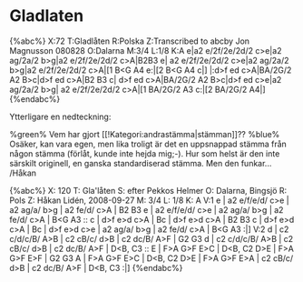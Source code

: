 # Gladlaten

{%abc%}
X:72
T:Gladlåten
R:Polska
Z:Transcribed to abcby Jon Magnusson 080828
O:Dalarna
M:3/4
L:1/8
K:A
e|a2 e/2f/2e/2d/2 c>e|a2 ag/2a/2 b>g|a2 e/2f/2e/2d/2 c>A|B2B3 e|
a2 e/2f/2e/2d/2 c>e|a2 ag/2a/2 b>g|a2 e/2f/2e/2d/2 c>A|[1 B<G A4 e:|[2 B<G A4 c|]
|:d>f ed c>A|BA/2G/2 A2 B>c|d>f ed c>A|B2 B3 c|
d>f ed c>A|BA/2G/2 A2 B>c|d>f ed c>e|a2 ag/2a/2 b>g|
a2 e/2f/2e/2d/2 c>A|[1 BA/2G/2 A3 c:|[2 BA/2G/2 A4|]
{%endabc%}

Ytterligare en nedteckning:

%green% Vem har gjort [[!Kategori:andrastämma|stämman]]?? %blue% Osäker, kan vara egen, men lika troligt är det en uppsnappad stämma från någon stämma (förlåt, kunde inte hejda mig;-). Hur som helst är den inte särskilt originell, en ganska standardiserad stämma. Men den funkar... /Håkan

{%abc%}
X: 120
T: Gla'låten
S: efter Pekkos Helmer
O: Dalarna, Bingsjö
R: Pols
Z: Håkan Lidén, 2008-09-27
M: 3/4
L: 1/8
K: A
V:1
e | a2 e/f/e/d/ c>e | a2 ag/a/ b>g | a2 fe/d/ c>A | B2 B3 e |
a2 e/f/e/d/ c>e | a2 ag/a/ b>g | a2 fe/d/ c>A | B<G A3 :: c | d>f e>d c>A | 
B<G A2 B>c | d>f e>d c>A | B2 B3 c | d>f e>d c>A | B<G A2 B>c | 
d>f e>d c>e | a2 ag/a/ b>g | a2 fe/d/ c>A | B<G A3 :|]
V:2
d | c2 c/d/c/B/ A>B | c2 cB/c/ d>B | c2 dc/B/ A>F | G2 G3 d |
c2 c/d/c/B/ A>B | c2 cB/c/ d>B | c2 dc/B/ A>F | D<B, C3 :: E | F>A G>F E>C |
D<B, C2 D>E | F>A G>F E>F | G2 G3 A | F>A G>F E>C | D<B, C2 D>E | 
F>A G>F E>A | c2 cB/c/ d>B | c2 dc/B/ A>F | D<B, C3 :|]
{%endabc%}


